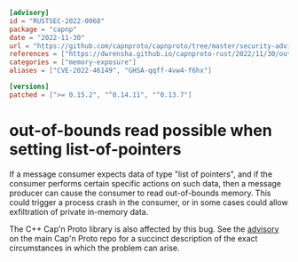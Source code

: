 ```toml
[advisory]
id = "RUSTSEC-2022-0068"
package = "capnp"
date = "2022-11-30"
url = "https://github.com/capnproto/capnproto/tree/master/security-advisories/2022-11-30-0-pointer-list-bounds.md"
references = ["https://dwrensha.github.io/capnproto-rust/2022/11/30/out_of_bounds_memory_access_bug.html", "https://github.com/capnproto/capnproto/security/advisories/GHSA-qqff-4vw4-f6hx"]
categories = ["memory-exposure"]
aliases = ["CVE-2022-46149", "GHSA-qqff-4vw4-f6hx"]

[versions]
patched = [">= 0.15.2", "^0.14.11", "^0.13.7"]
```

# out-of-bounds read possible when setting list-of-pointers

If a message consumer expects data
of type "list of pointers",
and if the consumer performs certain specific actions on such data,
then a message producer can cause the consumer to read out-of-bounds memory.
This could trigger a process crash in the consumer,
or in some cases could allow exfiltration of private in-memory data.

The C++ Cap'n Proto library is also affected by this bug.
See the [advisory](https://github.com/capnproto/capnproto/tree/master/security-advisories/2022-11-30-0-pointer-list-bounds.md)
on the main Cap'n Proto repo for a succinct description of
the exact circumstances in which the problem can arise.
